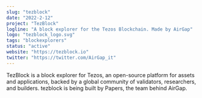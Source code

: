 ```yaml
---
slug: "tezblock"
date: "2022-2-12"
project: "TezBlock"
logline: "A block explorer for the Tezos Blockchain. Made by AirGap"
logo: "tezblock_logo.svg"
tags: "blockexplorers"
status: "active"
website: "https://tezblock.io"
twitter: "https://twitter.com/AirGap_it"
---
```


TezBlock is a block explorer for Tezos, an open-source platform for assets and applications, backed by a global community of validators, researchers, and builders. tezblock is being built by Papers, the team behind AirGap.

